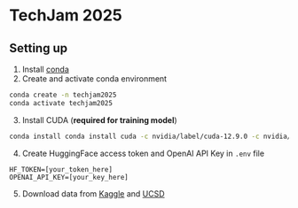 # TechJam 2025
## Setting up
1. Install [conda](https://www.anaconda.com/download)
2. Create and activate conda environment
```bash
conda create -n techjam2025
conda activate techjam2025
```
3. Install CUDA (**required for training model**)
```bash
conda install conda install cuda -c nvidia/label/cuda-12.9.0 -c nvidia/label/cuda-12.9.1
```
4. Create HuggingFace access token and OpenAI API Key in `.env` file
```
HF_TOKEN=[your_token_here]
OPENAI_API_KEY=[your_key_here]
```
5. Download data from [Kaggle](https://www.kaggle.com/datasets/denizbilginn/google-maps-restaurant-reviews) and [UCSD](https://mcauleylab.ucsd.edu/public_datasets/gdrive/googlelocal/)